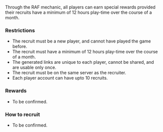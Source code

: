Through the RAF mechanic, all players can earn special rewards provided their recruits have a minimum of 12 hours play-time over the course of a month.

### Restrictions
- The recruit must be a new player, and cannot have played the game before.
- The recruit must have a minimum of 12 hours play-time over the course of a month.
- The generated links are unique to each player, cannot be shared, and are usable only once.
- The recruit must be on the same server as the recruiter.
- Each player account can have upto 10 recruits.

### Rewards
- To be confirmed.

### How to recruit
- To be confirmed.
